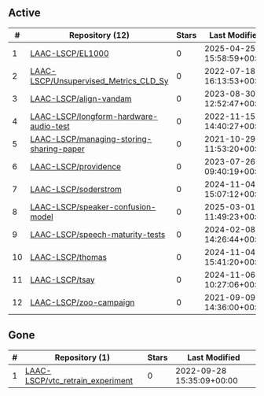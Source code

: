 ## Active
| # | Repository (12) | Stars | Last Modified |
| --- | --- | --- | --- |
| 1 | [LAAC-LSCP/EL1000](https://gin.g-node.org/LAAC-LSCP/EL1000) | 0 | 2025-04-25 15:58:59+00:00 |
| 2 | [LAAC-LSCP/Unsupervised_Metrics_CLD_Sy](https://gin.g-node.org/LAAC-LSCP/Unsupervised_Metrics_CLD_Sy) | 0 | 2022-07-18 16:13:53+00:00 |
| 3 | [LAAC-LSCP/align-vandam](https://gin.g-node.org/LAAC-LSCP/align-vandam) | 0 | 2023-08-30 12:52:47+00:00 |
| 4 | [LAAC-LSCP/longform-hardware-audio-test](https://gin.g-node.org/LAAC-LSCP/longform-hardware-audio-test) | 0 | 2022-11-15 14:40:27+00:00 |
| 5 | [LAAC-LSCP/managing-storing-sharing-paper](https://gin.g-node.org/LAAC-LSCP/managing-storing-sharing-paper) | 0 | 2021-10-29 11:53:20+00:00 |
| 6 | [LAAC-LSCP/providence](https://gin.g-node.org/LAAC-LSCP/providence) | 0 | 2023-07-26 09:40:19+00:00 |
| 7 | [LAAC-LSCP/soderstrom](https://gin.g-node.org/LAAC-LSCP/soderstrom) | 0 | 2024-11-04 15:07:12+00:00 |
| 8 | [LAAC-LSCP/speaker-confusion-model](https://gin.g-node.org/LAAC-LSCP/speaker-confusion-model) | 0 | 2025-03-01 11:49:23+00:00 |
| 9 | [LAAC-LSCP/speech-maturity-tests](https://gin.g-node.org/LAAC-LSCP/speech-maturity-tests) | 0 | 2024-02-08 14:26:44+00:00 |
| 10 | [LAAC-LSCP/thomas](https://gin.g-node.org/LAAC-LSCP/thomas) | 0 | 2024-11-04 15:41:20+00:00 |
| 11 | [LAAC-LSCP/tsay](https://gin.g-node.org/LAAC-LSCP/tsay) | 0 | 2024-11-06 10:27:06+00:00 |
| 12 | [LAAC-LSCP/zoo-campaign](https://gin.g-node.org/LAAC-LSCP/zoo-campaign) | 0 | 2021-09-09 14:36:00+00:00 |

## Gone
| # | Repository (1) | Stars | Last Modified |
| --- | --- | --- | --- |
| 1 | [LAAC-LSCP/vtc_retrain_experiment](https://gin.g-node.org/LAAC-LSCP/vtc_retrain_experiment) | 0 | 2022-09-28 15:35:09+00:00 |
